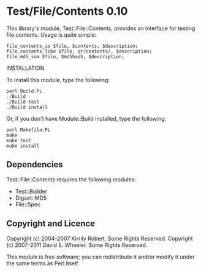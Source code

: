 Test/File/Contents 0.10
=======================

This library's module, Test::File::Contents, provides an interface for testing
file contents. Usage is quite simple:

    file_contents_is $file, $contents, $description;
    file_contents_like $file, qr/contents/, $description;
    file_md5_sum $file, $md5hash, $description;

INSTALLATION

To install this module, type the following:

    perl Build.PL
    ./Build
    ./Build test
    ./Build install

Or, if you don't have Module::Build installed, type the following:

    perl Makefile.PL
    make
    make test
    make install

Dependencies
------------

Test::File::Contents requires the following modules:

* Test::Builder
* Digset::MD5
* File::Spec

Copyright and Licence
---------------------

Copyright (c) 2004-2007 Kirrily Robert. Some Rights Reserved.
Copyright (c) 2007-2011 David E. Wheeler. Some Rights Reserved.

This module is free software; you can redistribute it and/or modify it under
the same terms as Perl itself.
